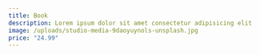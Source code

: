 ```yaml
---
title: Book
description: Lorem ipsum dolor sit amet consectetur adipisicing elit
image: /uploads/studio-media-9daoyuynols-unsplash.jpg
price: "24.99"
---
```

